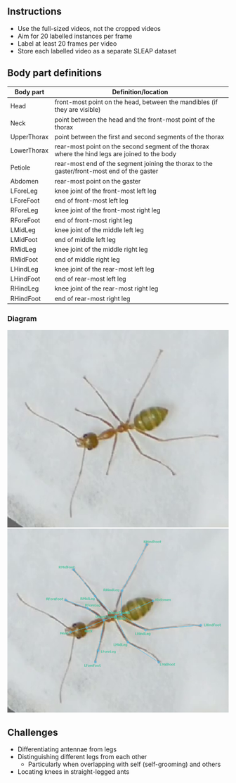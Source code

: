 ## Instructions
- Use the full-sized videos, not the cropped videos
- Aim for 20 labelled instances per frame
- Label at least 20 frames per video
- Store each labelled video as a separate SLEAP dataset

## Body part definitions
| Body part   | Definition/location                                                                            |
| ----------- | ---------------------------------------------------------------------------------------------- |
| Head        | front-most point on the head, between the mandibles (if they are visible)                      |
| Neck	      | point between the head and the front-most point of the thorax				       |
| UpperThorax | point between the first and second segments of the thorax                                      |
| LowerThorax | rear-most point on the second segment of the thorax where the hind legs are joined to the body |
| Petiole     | rear-most end of the segment joining the thorax to the gaster/front-most end of the gaster     |
| Abdomen     | rear-most point on the gaster                                                                  |
| LForeLeg    | knee joint of the front-most left leg                                                          |
| LForeFoot   | end of front-most left leg                                                                     |
| RForeLeg    | knee joint of the front-most right leg                                                         |
| RForeFoot   | end of front-most right leg                                                                    |
| LMidLeg     | knee joint of the middle left leg                                                              |
| LMidFoot    | end of middle left leg                                                                         |
| RMidLeg     | knee joint of the middle right leg                                                             |
| RMidFoot    | end of middle right leg                                                                        |
| LHindLeg    | knee joint of the rear-most left leg                                                           |
| LHindFoot   | end of rear-most left leg                                                                      |
| RHindLeg    | knee joint of the rear-most right leg                                                          |
| RHindFoot   | end of rear-most right leg                                                                     |

### Diagram
![](images/ant-unlabelled.png)
![](images/ant-labelled.png)

## Challenges
- Differentiating antennae from legs
- Distinguishing different legs from each other
  - Particularly when overlapping with self (self-grooming) and others
- Locating knees in straight-legged ants
